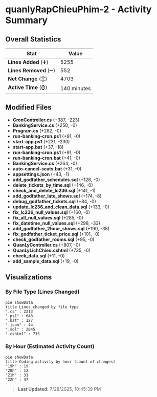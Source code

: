 # quanlyRapChieuPhim-2 - Activity Summary 

## Overall Statistics

| Stat                   | Value                                                             |
| ---------------------- | ----------------------------------------------------------------- |
| **Lines Added** (➕)   | 5255                                          |
| **Lines Removed** (➖) | 552                                        |
| **Net Change** (↕)    | 4703                |
| **Active Time** (⌚)   | 140 minutes |


## Modified Files
- **CronController.cs** (+387, -223)
- **BankingService.cs** (+250, -0)
- **Program.cs** (+282, -0)
- **run-banking-cron.ps1** (+91, -0)
- **start-app.ps1** (+231, -230)
- **start-app.bat** (+37, -18)
- **run-banking-cron.ps1** (+91, -0)
- **run-banking-cron.bat** (+41, -0)
- **BankingService.cs** (+264, -0)
- **auto-cancel-seats.bat** (+31, -0)
- **appsettings.json** (+43, -1)
- **add_godfather_schedules.sql** (+128, -0)
- **delete_tickets_by_time.sql** (+146, -0)
- **check_and_delete_lc236.sql** (+141, -1)
- **add_godfather_late_shows.sql** (+174, -8)
- **debug_godfather_tickets.sql** (+84, -0)
- **update_lc236_and_clean_data.sql** (+133, -0)
- **fix_lc236_null_values.sql** (+160, -0)
- **fix_all_null_values.sql** (+285, -0)
- **fix_datetime_null_values.sql** (+298, -33)
- **add_godfather_2hour_shows.sql** (+190, -38)
- **fix_godfather_ticket_price.sql** (+101, -0)
- **check_godfather_rooms.sql** (+95, -0)
- **QuanLyController.cs** (+807, -0)
- **QuanLyLichChieu.cshtml** (+735, -0)
- **check_data.sql** (+11, -0)
- **add_sample_data.sql** (+19, -0)

## Visualizations

### By File Type (Lines Changed)

```mermaid
pie showData
title Lines changed by file type
".cs" : 2213
".ps1" : 643
".bat" : 127
".json" : 44
".sql" : 2045
".cshtml" : 735
```

### By Hour (Estimated Activity Count)

```mermaid
pie showData
title Coding activity by hour (count of changes)
"19h" : 19
"20h" : 12
"21h" : 31
"22h" : 47
```


> **Last Updated:** 7/28/2025, 10:45:39 PM